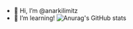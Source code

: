 - 👋 Hi, I’m @anarkilimitz
- 👀 I’m learning!
![Anurag's GitHub stats](https://github-readme-stats.vercel.app/api?username=anarkilimitz&show_icons=true&theme=radical)
